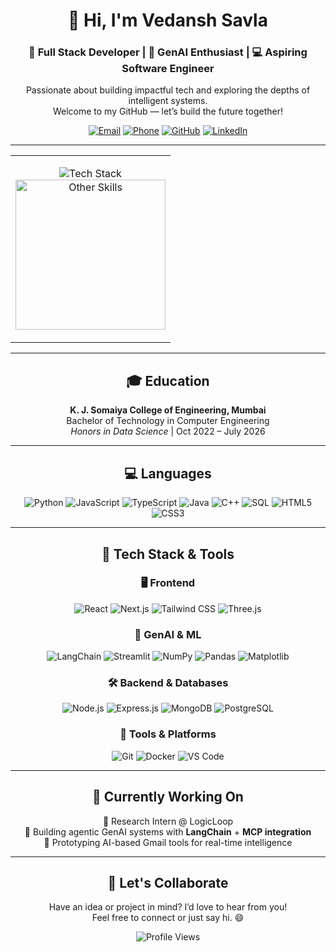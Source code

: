 <div align="center">

# 👋 Hi, I'm Vedansh Savla  
### 🚀 Full Stack Developer | 🧠 GenAI Enthusiast | 💻 Aspiring Software Engineer

Passionate about building impactful tech and exploring the depths of intelligent systems.  
Welcome to my GitHub — let’s build the future together!

[![Email](https://img.shields.io/badge/Email-savlavedansh%40gmail.com-red?style=flat-square&logo=gmail)](mailto:savlavedansh@gmail.com)
[![Phone](https://img.shields.io/badge/Phone-%2B91%208369785124-green?style=flat-square&logo=phone)](tel:+918369785124)
[![GitHub](https://img.shields.io/badge/GitHub-savlavedansh-black?style=flat-square&logo=github)](https://github.com/savlavedansh)
[![LinkedIn](https://img.shields.io/badge/LinkedIn-veddsavla-blue?style=flat-square&logo=linkedin)](https://linkedin.com/in/veddsavla)

---

<table>
<tr>
<td align="center" valign="top" width="100%">
  
<img src="https://skillicons.dev/icons?i=python,js,ts,java,cpp,html,css,react,nextjs,tailwind,threejs,nodejs,express,mongodb,postgres,git,docker,vscode&perline=6" alt="Tech Stack" /><br/>
<img src="https://i.imgur.com/vObs32V.png" alt="Other Skills" width="240"/>

</td>
</tr>
</table>

---

## 🎓 Education

**K. J. Somaiya College of Engineering, Mumbai**  
Bachelor of Technology in Computer Engineering  
*Honors in Data Science* | Oct 2022 – July 2026

---

## 💻 Languages

![Python](https://img.shields.io/badge/Python-3776AB?style=for-the-badge&logo=python&logoColor=white)
![JavaScript](https://img.shields.io/badge/JavaScript-F7DF1E?style=for-the-badge&logo=javascript&logoColor=black)
![TypeScript](https://img.shields.io/badge/TypeScript-007ACC?style=for-the-badge&logo=typescript&logoColor=white)
![Java](https://img.shields.io/badge/Java-ED8B00?style=for-the-badge&logo=openjdk&logoColor=white)
![C++](https://img.shields.io/badge/C++-00599C?style=for-the-badge&logo=c%2B%2B&logoColor=white)
![SQL](https://img.shields.io/badge/SQL-4479A1?style=for-the-badge&logo=postgresql&logoColor=white)
![HTML5](https://img.shields.io/badge/HTML5-E34F26?style=for-the-badge&logo=html5&logoColor=white)
![CSS3](https://img.shields.io/badge/CSS3-1572B6?style=for-the-badge&logo=css3&logoColor=white)

---

## 🚀 Tech Stack & Tools

### 🖥️ Frontend  
![React](https://img.shields.io/badge/React-20232A?style=for-the-badge&logo=react&logoColor=61DAFB)
![Next.js](https://img.shields.io/badge/Next.js-000000?style=for-the-badge&logo=next.js&logoColor=white)
![Tailwind CSS](https://img.shields.io/badge/Tailwind_CSS-38B2AC?style=for-the-badge&logo=tailwind-css&logoColor=white)
![Three.js](https://img.shields.io/badge/Three.js-000000?style=for-the-badge&logo=three.js&logoColor=white)

### 🧠 GenAI & ML  
![LangChain](https://img.shields.io/badge/LangChain-1C3C3C?style=for-the-badge&logo=langchain&logoColor=white)
![Streamlit](https://img.shields.io/badge/Streamlit-FF4B4B?style=for-the-badge&logo=streamlit&logoColor=white)
![NumPy](https://img.shields.io/badge/NumPy-013243?style=for-the-badge&logo=numpy&logoColor=white)
![Pandas](https://img.shields.io/badge/Pandas-150458?style=for-the-badge&logo=pandas&logoColor=white)
![Matplotlib](https://img.shields.io/badge/Matplotlib-11557c?style=for-the-badge&logo=matplotlib&logoColor=white)

### 🛠️ Backend & Databases  
![Node.js](https://img.shields.io/badge/Node.js-43853D?style=for-the-badge&logo=node.js&logoColor=white)
![Express.js](https://img.shields.io/badge/Express.js-404D59?style=for-the-badge&logo=express&logoColor=white)
![MongoDB](https://img.shields.io/badge/MongoDB-4EA94B?style=for-the-badge&logo=mongodb&logoColor=white)
![PostgreSQL](https://img.shields.io/badge/PostgreSQL-316192?style=for-the-badge&logo=postgresql&logoColor=white)

### 🔧 Tools & Platforms  
![Git](https://img.shields.io/badge/Git-F05032?style=for-the-badge&logo=git&logoColor=white)
![Docker](https://img.shields.io/badge/Docker-2496ED?style=for-the-badge&logo=docker&logoColor=white)
![VS Code](https://img.shields.io/badge/VS_Code-007ACC?style=for-the-badge&logo=visual-studio-code&logoColor=white)

---

## 💼 Currently Working On

🔬 Research Intern @ LogicLoop  
🧠 Building agentic GenAI systems with **LangChain** + **MCP integration**  
📧 Prototyping AI-based Gmail tools for real-time intelligence

---

## 🤝 Let's Collaborate

Have an idea or project in mind? I’d love to hear from you!  
Feel free to connect or just say hi. 😄

![Profile Views](https://komarev.com/ghpvc/?username=savlavedansh&color=brightgreen)

</div>
